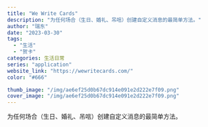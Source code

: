 ```yaml
---
title: "We Write Cards"
description: "为任何场合（生日、婚礼、吊唁）创建自定义消息的最简单方法。"
author: "瑞东"
date: "2023-03-30"
tags:
  - "生活"
  - "贺卡"
categories: 生活日常
series: "application"
website_link: "https://wewritecards.com/"
color: "#666"

thumb_image: "/img/ae6ef25d0b67dc914e091e2d222e7f09.png"
cover_image: "/img/ae6ef25d0b67dc914e091e2d222e7f09.png"
---
```


为任何场合（生日、婚礼、吊唁）创建自定义消息的最简单方法。